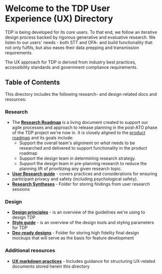 
# Welcome to the TDP User Experience (UX) Directory 

TDP is being developed for its core users. To that end, we follow an iterative design process backed by rigorous generative and evaluative research.  We listen to our users' needs - both STT and OFA- and build functionality that not only fulfils, but also eases their data prepping and transmission requirements. 

The UX approach for TDP is derived from industry best practices, accessibility standards and government compliance requirements.

## Table of Contents

This directory includes the following research- and design-related docs and resources:

### Research
- The **[Research Roadmap](https://app.mural.co/t/raft2792/m/raft2792/1627058877512/7514d3617f4bc241d3f70ff6e61253e1ce09f880?sender=mreiter1745)** is a living document created to support our agile processes and approach to release planning in the post-ATO phase of the TDP project we're now in. It is closely aligned to the [product roadmap](https://github.com/raft-tech/TANF-app/blob/raft-tdp-main/docs/Product-Strategy/Roadmap-and-Backlog.md) and its goals include:
  - Support the overall team's alignment on *what* needs to be researched and delivered to support functionality in the product roadmap
  - Support the design team in determining research strategy.
  - Support the design team in pre-planning research to reduce the planning lift of prioritizing any given research topic.
- **[User Research guide](https://github.com/raft-tech/TANF-app/blob/raft-tdp-main/docs/User-Experience/User-Research-Guide.md)** - covers practices and considerations for ensuring participant privacy and safety (including psychological safety).
- **[Research Syntheses](https://github.com/raft-tech/TANF-app/blob/raft-tdp-main/docs/User-Experience/Research-Syntheses)** - Folder for storing findings from user research sessions

### Design 
- **[Design principles](https://github.com/raft-tech/TANF-app/blob/raft-tdp-main/docs/User-Experience/Design-Principles.md)** - is an overview of the guidelines we're using to design TDP 
- **[Style guide](https://github.com/raft-tech/TANF-app/blob/raft-tdp-main/docs/User-Experience/Style-Guide.md)** - is an overview of the design tools and styling parameters for TDP 
- **[Dev-ready designs](https://github.com/raft-tech/TANF-app/blob/raft-tdp-main/docs/User-Experience/Dev-Ready-Designs)** - Folder for storing high fidelity final design mockups that will serve as the basis for feature development

### Additional resources
- **[UX markdown practices](https://github.com/raft-tech/TANF-app/blob/raft-tdp-main/docs/User-Experience/UX-markdown-practices.md)** - Includes guidance for structuring UX-related documents stored herein this directory